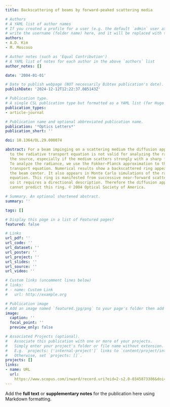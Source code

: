 ```yaml
---
title: Backscattering of beams by forward-peaked scattering media

# Authors
# A YAML list of author names
# If you created a profile for a user (e.g. the default `admin` user at `content/authors/admin/`), 
# write the username (folder name) here, and it will be replaced with their full name and linked to their profile.
authors:
- A.D. Kim
- M. Moscoso

# Author notes (such as 'Equal Contribution')
# A YAML list of notes for each author in the above `authors` list
author_notes: []

date: '2004-01-01'

# Date to publish webpage (NOT necessarily Bibtex publication's date).
publishDate: '2024-12-12T12:22:37.085143Z'

# Publication type.
# A single CSL publication type but formatted as a YAML list (for Hugo requirements).
publication_types:
- article-journal

# Publication name and optional abbreviated publication name.
publication: '*Optics Letters*'
publication_short: ''

doi: 10.1364/OL.29.000074

abstract: For a beam impinging on a scattering medium the diffusion approximation
  to the radiative transport equation is not valid for analyzing the radiance near
  the source, especially if the medium scatters strongly with a sharp forward peak.
  To analyze the radiance, we use the Fokker–Planck approximation to the radiative
  transport equation. Numerical results show a backscattered ring appearing around
  the beam center. It also appears in Monte Carlo simulations of the radiative transport
  equation. This ring is manifested from successive near-forward scattering events,
  so it requires a directional description. Therefore the diffusion approximation
  cannot predict this ring. © 2004 Optical Society of America.

# Summary. An optional shortened abstract.
summary: ''

tags: []

# Display this page in a list of Featured pages?
featured: false

# Links
url_pdf: ''
url_code: ''
url_dataset: ''
url_poster: ''
url_project: ''
url_slides: ''
url_source: ''
url_video: ''

# Custom links (uncomment lines below)
# links:
# - name: Custom Link
#   url: http://example.org

# Publication image
# Add an image named `featured.jpg/png` to your page's folder then add a caption below.
image:
  caption: ''
  focal_point: ''
  preview_only: false

# Associated Projects (optional).
#   Associate this publication with one or more of your projects.
#   Simply enter your project's folder or file name without extension.
#   E.g. `projects: ['internal-project']` links to `content/project/internal-project/index.md`.
#   Otherwise, set `projects: []`.
projects: []
links:
- name: URL
  url: 
    https://www.scopus.com/inward/record.uri?eid=2-s2.0-0345873386&doi=10.1364%2fOL.29.000074&partnerID=40&md5=7f6884b651fcf3d1a724eb1940dfb483
---
```


Add the **full text** or **supplementary notes** for the publication here using Markdown formatting.
